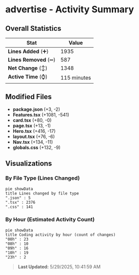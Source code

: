 # advertise - Activity Summary 

## Overall Statistics

| Stat                   | Value                                                             |
| ---------------------- | ----------------------------------------------------------------- |
| **Lines Added** (➕)   | 1935                                          |
| **Lines Removed** (➖) | 587                                        |
| **Net Change** (↕)    | 1348                |
| **Active Time** (⌚)   | 115 minutes |


## Modified Files
- **package.json** (+3, -2)
- **Features.tsx** (+1081, -541)
- **card.tsx** (+80, -0)
- **page.tsx** (+13, -1)
- **Hero.tsx** (+416, -17)
- **layout.tsx** (+76, -6)
- **Nav.tsx** (+134, -11)
- **globals.css** (+132, -9)

## Visualizations

### By File Type (Lines Changed)

```mermaid
pie showData
title Lines changed by file type
".json" : 5
".tsx" : 2376
".css" : 141
```

### By Hour (Estimated Activity Count)

```mermaid
pie showData
title Coding activity by hour (count of changes)
"00h" : 23
"08h" : 10
"09h" : 16
"10h" : 19
"23h" : 2
```


> **Last Updated:** 5/29/2025, 10:41:59 AM